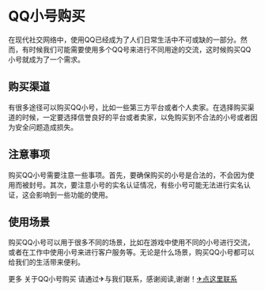 # QQ小号购买

在现代社交网络中，使用QQ已经成为了人们日常生活中不可或缺的一部分。然而，有时候我们可能需要使用多个QQ号来进行不同用途的交流，这时候购买QQ小号就成为了一个需求。

## 购买渠道

有很多途径可以购买QQ小号，比如一些第三方平台或者个人卖家。在选择购买渠道的时候，一定要选择信誉良好的平台或者卖家，以免购买到不合法的小号或者因为安全问题造成损失。

## 注意事项

购买QQ小号需要注意一些事项。首先，要确保购买的小号是合法的，不会因为使用而被封号。其次，要注意小号的实名认证情况，有些小号可能无法进行实名认证，这会影响到一些功能的使用。

## 使用场景

购买QQ小号可以用于很多不同的场景，比如在游戏中使用不同的小号进行交流，或者在工作中使用小号来进行客户服务等。无论是什么场景，购买QQ小号都可以给我们的生活带来便利。

更多 关于QQ小号购买 请通过✈与我们联系，感谢阅读,谢谢！[✈点这里联系](https://b.k02.cc)